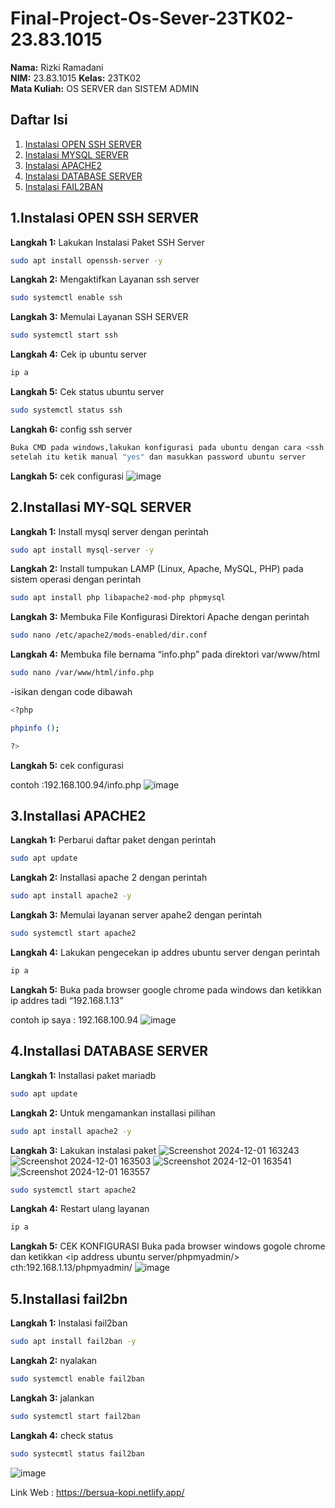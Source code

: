 # Final-Project-Os-Sever-23TK02-23.83.1015
**Nama:** Rizki Ramadani  
**NIM:** 23.83.1015
**Kelas:** 23TK02  
**Mata Kuliah:** OS SERVER dan SISTEM ADMIN 

## Daftar Isi
1. [Instalasi OPEN SSH SERVER](#1-instalasi-open-ssh-server)
2. [Instalasi MYSQL SERVER](#2-instalasi-mysql-server)
3. [Instalasi APACHE2](#3-instalasi-apache2)
4. [Instalasi DATABASE SERVER](#4-instalasi-database-server)
5. [Instalasi FAIL2BAN](#5-instalasi-fail2ban)

## 1.Instalasi OPEN SSH SERVER
**Langkah 1:** Lakukan Instalasi Paket SSH Server
```bash
sudo apt install openssh-server -y
```
**Langkah 2:** Mengaktifkan Layanan ssh server
```bash
sudo systemctl enable ssh
```
**Langkah 3:** Memulai Layanan SSH SERVER
```bash
sudo systemctl start ssh
```
**Langkah 4:** Cek ip ubuntu server
```bash
ip a
```
**Langkah 5:** Cek status ubuntu server
```bash
sudo systemctl status ssh
```
**Langkah 6:** config ssh server
```bash
Buka CMD pada windows,lakukan konfigurasi pada ubuntu dengan cara <ssh username ubuntu@ip address ubuntu server> contoh:ssh rizki@192.168.100.94
setelah itu ketik manual "yes" dan masukkan password ubuntu server
```
**Langkah 5:** cek configurasi
![image](https://github.com/user-attachments/assets/c66310fd-92df-40a9-ba15-9b1bd991b5cd)


## 2.Installasi MY-SQL SERVER
**Langkah 1:** Install mysql server dengan perintah
```bash
sudo apt install mysql-server -y
```
**Langkah 2:** Install tumpukan LAMP (Linux, Apache, MySQL, PHP) pada sistem operasi dengan perintah
```bash
sudo apt install php libapache2-mod-php phpmysql
```
**Langkah 3:** Membuka File Konfigurasi Direktori Apache dengan perintah
```bash
sudo nano /etc/apache2/mods-enabled/dir.conf
```
**Langkah 4:** Membuka file bernama “info.php” pada direktori var/www/html
```bash
sudo nano /var/www/html/info.php
```
-isikan dengan code dibawah
```bash
<?php

phpinfo ();

?>
```
**Langkah 5:** cek configurasi

contoh :192.168.100.94/info.php
![image](https://github.com/user-attachments/assets/21c9f25b-b07a-4ab2-85a1-5652c49994af)


## 3.Installasi APACHE2
**Langkah 1:** Perbarui daftar paket dengan perintah
```bash
sudo apt update
```
**Langkah 2:** Installasi apache 2 dengan perintah
```bash
sudo apt install apache2 -y
```
**Langkah 3:** Memulai layanan server apahe2 dengan perintah
```bash
sudo systemctl start apache2
```
**Langkah 4:** Lakukan pengecekan ip addres ubuntu server dengan perintah
```bash
ip a
```
**Langkah 5:** Buka pada browser google chrome pada windows dan ketikkan ip addres tadi “192.168.1.13”


contoh ip saya : 192.168.100.94
![image](https://github.com/user-attachments/assets/26d3e4a4-0ad9-4877-a0fc-808b3cea0310)
## 4.Installasi DATABASE SERVER
**Langkah 1:** Installasi paket mariadb
```bash
sudo apt update
```
**Langkah 2:** Untuk mengamankan installasi pilihan
```bash
sudo apt install apache2 -y
```
**Langkah 3:** Lakukan instalasi paket
![Screenshot 2024-12-01 163243](https://github.com/user-attachments/assets/b76c67db-137c-496f-a956-bfea6eef03cb)
![Screenshot 2024-12-01 163503](https://github.com/user-attachments/assets/5d17d87f-fb12-4e77-a1ba-ac711a32b41a)
![Screenshot 2024-12-01 163541](https://github.com/user-attachments/assets/4cb885c4-d2b8-4ada-ad8d-a383d59a13f4)
![Screenshot 2024-12-01 163557](https://github.com/user-attachments/assets/fe008325-bab0-4584-b228-5378e09bec08)

```bash
sudo systemctl start apache2
```
**Langkah 4:** Restart ulang layanan
```bash
ip a
```
**Langkah 5:** CEK KONFIGURASI Buka pada browser windows gogole chrome dan ketikkan <ip address ubuntu server/phpmyadmin/> cth:192.168.1.13/phpmyadmin/
![image](https://github.com/user-attachments/assets/37cd45b6-0272-4c70-a9cb-11da59038098)

## 5.Installasi fail2bn
**Langkah 1:** Instalasi fail2ban
```bash
sudo apt install fail2ban -y
```
**Langkah 2:** nyalakan 
```bash
sudo systemctl enable fail2ban
```
**Langkah 3:** jalankan
```bash
sudo systemctl start fail2ban
```
**Langkah 4:** check status
```bash
sudo systecmtl status fail2ban
```
![image](https://github.com/user-attachments/assets/8c80ce3a-8635-42e9-9ced-3c6e50b4c749)

Link Web : https://bersua-kopi.netlify.app/
